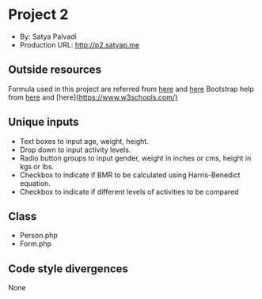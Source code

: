 # Project 2
+ By: Satya Palvadi
+ Production URL: http://p2.satyap.me

## Outside resources
Formula used in this project are referred from [here](http://www.bmrcalculator.org/) and [here](https://en.wikipedia.org/wiki/Basal_metabolic_rate)
Bootstrap help from [here](http://getbootstrap.com/) and [here]{https://www.w3schools.com/}


## Unique inputs
+ Text boxes to input age, weight, height.
+ Drop down to input activity levels.
+ Radio button groups to input gender, weight in inches or cms, height in kgs or lbs.
+ Checkbox to indicate if BMR to be calculated using Harris-Benedict equation. 
+ Checkbox to indicate if different levels of activities to be compared

## Class
+ Person.php
+ Form.php

## Code style divergences
None
